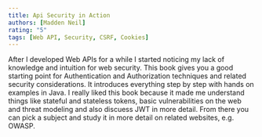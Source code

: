 ```yaml
---
title: Api Security in Action
authors: [Madden Neil]
rating: "5"
tags: [Web API, Security, CSRF, Cookies]
---
```


After I developed Web APIs for a while I started noticing my lack of knowledge and intuition for web security.
This book gives you a good starting point for Authentication and Authorization techniques and related security
considerations. It introduces everything step by step with hands on examples in Java.
I really liked this book because it made me understand things like stateful and stateless tokens,
basic vulnerabilities on the web and threat modeling and also discuess JWT in more detail.
From there you can pick a subject and study it in more detail on related websites, e.g. OWASP.
